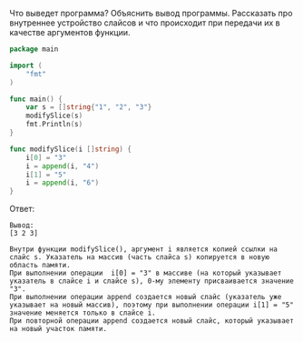 Что выведет программа? Объяснить вывод программы. Рассказать про внутреннее устройство слайсов и что происходит при передачи их в качестве аргументов функции.

```go
package main

import (
	"fmt"
)

func main() {
	var s = []string{"1", "2", "3"}
	modifySlice(s)
	fmt.Println(s)
}

func modifySlice(i []string) {
	i[0] = "3"
	i = append(i, "4")
	i[1] = "5"
	i = append(i, "6")
}
```

Ответ:
```
Вывод:
[3 2 3]

Внутри функции modifySlice(), аргумент i является копией ссылки на слайс s. Указатель на массив (часть слайса s) копируется в новую область памяти.
При выполнении операции  i[0] = "3" в массиве (на который указывает указатель в слайсе i и слайсе s), 0-му элементу присваивается значение "3".
При выполнении операции append создается новый слайс (указатель уже указывает на новый массив), поэтому при выполнении операции i[1] = "5" значение меняется только в слайсе i.
При повторной операции append создается новый слайс, который указывает на новый участок памяти.

```
